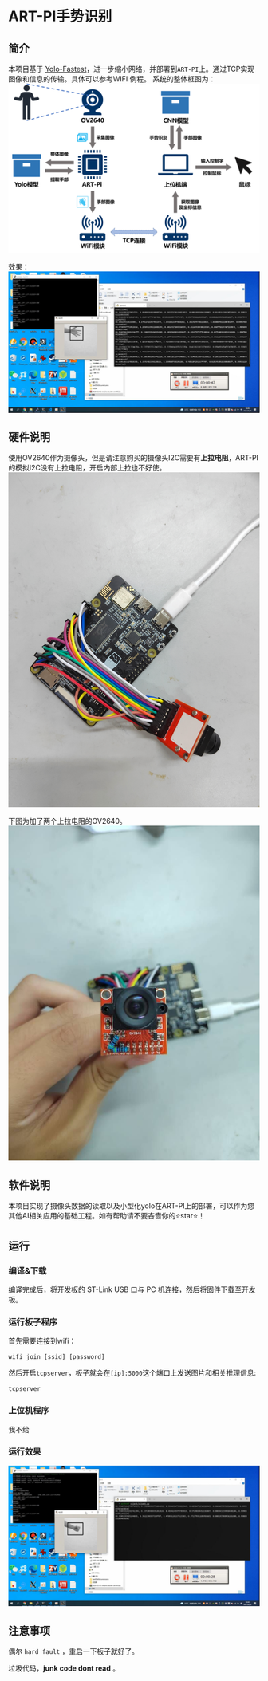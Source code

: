 # ART-PI手势识别

## 简介

本项目基于 [Yolo-Fastest]()，进一步缩小网络，并部署到``ART-PI``上。通过TCP实现图像和信息的传输。具体可以参考WIFI 例程。
系统的整体框图为：
![system](./figures/system.png)

效果：
![running](./figures/running2.jpg)


## 硬件说明

使用OV2640作为摄像头，但是请注意购买的摄像头I2C需要有**上拉电阻**，ART-PI的模拟I2C没有上拉电阻，开启内部上拉也不好使。
![hardware1](./figures/hardware1.jpg)

下图为加了两个上拉电阻的OV2640。
![hardware2](./figures/hardware2.jpg)

## 软件说明

本项目实现了摄像头数据的读取以及小型化yolo在ART-PI上的部署，可以作为您其他AI相关应用的基础工程。如有帮助请不要吝啬你的⭐star⭐！

## 运行
### 编译&下载

编译完成后，将开发板的 ST-Link USB 口与 PC 机连接，然后将固件下载至开发板。

### 运行板子程序

首先需要连接到wifi：

```shell
wifi join [ssid] [password]
```

然后开启``tcpserver``，板子就会在``[ip]:5000``这个端口上发送图片和相关推理信息:

```shell
tcpserver
```

### 上位机程序

我不给

### 运行效果
![running](./figures/running.jpg)

## 注意事项

偶尔 ``hard fault`` ，重启一下板子就好了。

垃圾代码，**junk code dont read** 。
